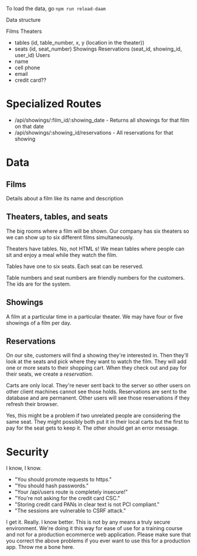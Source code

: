 To load the data, go `npm run reload-daam`


Data structure

Films
Theaters
- tables (id, table_number, x, y (location in the theater))
- seats (id, seat_number)
Showings
Reservations (seat_id, showing_id, user_id)
Users
- name
- cell phone
- email
- credit card??


# Specialized Routes
- /api/showings/:film_id/:showing_date - Returns all showings for that film on that date
- /api/showings/:showing_id/reservations - All reservations for that showing

# Data

## Films
Details about a film like its name and description

## Theaters, tables, and seats
The big rooms where a film will be shown. Our company has six theaters so we can show up to six different films simultaneously.

Theaters have tables. No, not HTML <table>s! We mean tables where people 
can sit and enjoy a meal while they watch the film.

Tables have one to six seats. Each seat can be reserved.

Table numbers and seat numbers are friendly numbers for the customers. The ids are for the system.

## Showings
A film at a particular time in a particular theater. We may have four or five showings of a film per day.

## Reservations
On our site, customers will find a showing they're interested in. Then they'll look at the seats and pick where they want to watch the film. They will add one or more seats to their shopping cart. When they check out and pay for their seats, we create a *reservation*.

Carts are only local. They're never sent back to the server so other users on other client machines cannot see those holds. Reservations are sent to the database and are permanent. Other users will see those reservations if they refresh their browser.

Yes, this might be a problem if two unrelated people are considering the same seat. They might possibly both put it in their local carts but the first to pay for the seat gets to keep it. The other should get an error message.

# Security
I know, I know.
- "You should promote requests to http*s*."
- "You should hash passwords."
- "Your /api/users route is completely insecure!"
- "You're not asking for the credit card CSC."
- "Storing credit card PANs in clear text is not PCI compliant."
- "The sessions are vulnerable to CSRF attack."

I get it. Really. I know better. This is not by any means a truly secure environment. We're doing it this way for ease of use for a training course and not for a production ecommerce web application. Please make sure that you correct the above problems if you ever want to use this for a production app. Throw me a bone here.